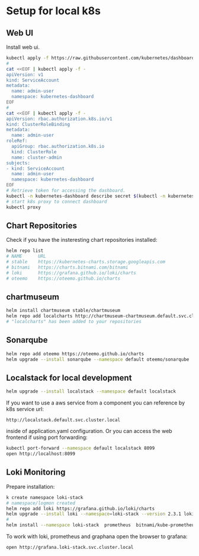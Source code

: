 # Setup for local k8s  

## Web UI  

Install web ui.  

```bash
kubectl apply -f https://raw.githubusercontent.com/kubernetes/dashboard/v2.0.4/aio/deploy/recommended.yaml
#
cat <<EOF | kubectl apply -f -
apiVersion: v1
kind: ServiceAccount
metadata:
  name: admin-user
  namespace: kubernetes-dashboard
EOF
#
cat <<EOF | kubectl apply -f -
apiVersion: rbac.authorization.k8s.io/v1
kind: ClusterRoleBinding
metadata:
  name: admin-user
roleRef:
  apiGroup: rbac.authorization.k8s.io
  kind: ClusterRole
  name: cluster-admin
subjects:
- kind: ServiceAccount
  name: admin-user
  namespace: kubernetes-dashboard
EOF
# Retrieve token for accessing the dashboard.
kubectl -n kubernetes-dashboard describe secret $(kubectl -n kubernetes-dashboard get secret | grep admin-user | awk '{print $1}')
# start k8s proxy to connect dashboard
kubectl proxy
```

## Chart Repositories  

Check if you have the insteresting chart repositories installed:  

```bash
helm repo list
# NAME   	URL
# stable 	https://kubernetes-charts.storage.googleapis.com
# bitnami	https://charts.bitnami.com/bitnami
# loki   	https://grafana.github.io/loki/charts
# oteemo 	https://oteemo.github.io/charts
```

## chartmuseum  

```bash
helm install chartmuseum stable/chartmuseum
helm repo add localcharts http://chartmuseum-chartmuseum.default.svc.cluster.local:8080
# "localcharts" has been added to your repositories
```

## Sonarqube  

```bash
helm repo add oteemo https://oteemo.github.io/charts
helm upgrade --install sonarqube --namespace default oteemo/sonarqube
```

## Localstack for local development  

```bash
helm upgrade --install localstack --namespace default localstack
```

 If you want to use a aws service from a component you can reference by k8s service url:

 ```text
 http://localstack.default.svc.cluster.local
 ```

 inside of application.yaml configuration. Or you can access the web frontend if using port forwarding:

 ```bash
 kubectl port-forward --namespace default localstack 8099
 open http://localhost:8099
 ```
 
 ## Loki Monitoring  

 Prepare installation:

```bash
k create namespace loki-stack
# namespace/logmon created
helm repo add loki https://grafana.github.io/loki/charts
helm upgrade --install loki --namespace=loki-stack --version 2.3.1 loki/loki-stack
#
helm install --namespace loki-stack  prometheus  bitnami/kube-prometheus
```

To work with loki, prometheus and graphana open the browser to grafana:

```bash
open http://grafana.loki-stack.svc.cluster.local
```
